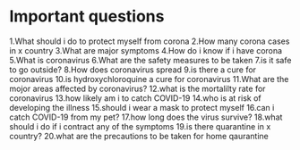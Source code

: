 # Important questions

1.What should i do to protect myself from corona
2.How many corona cases in x country
3.What are major symptoms
4.How do i know if i have corona
5.What is coronavirus
6.What are the safety measures to be taken
7.is it safe to go outside?
8.How does coronavirus spread
9.is there a cure for coronavirus
10.is hydroxychloroquine a cure for coronavirus
11.What are the mojor areas affected by coronavirus?
12.what is the mortalilty rate for coronavirus
13.how likely am i to catch COVID-19
14.who is at risk of developing the illness
15.should i wear a mask to protect myself
16.can i catch COVID-19 from my pet?
17.how long does the virus survive?
18.what should i do if i contract any of the symptoms
19.is there quarantine in x country?
20.what are the precautions to be taken for home qaurantine


